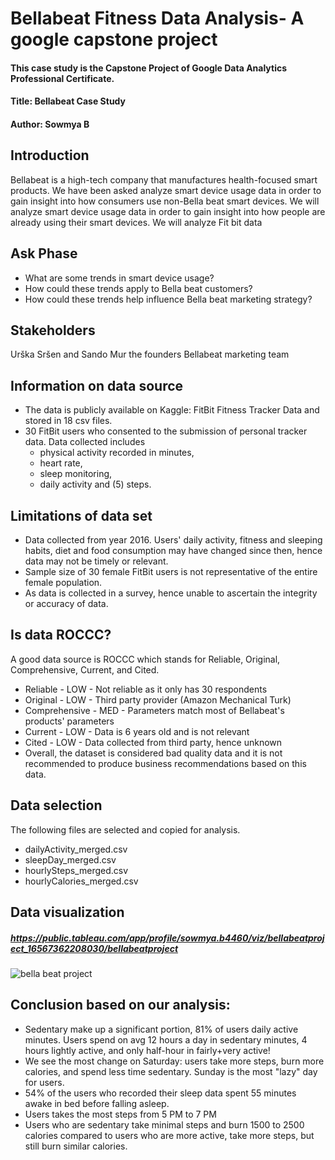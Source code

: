 


# Bellabeat Fitness Data Analysis- A google capstone project
#### This case study is the Capstone Project of Google Data Analytics Professional Certificate.

#### Title: Bellabeat Case Study

#### Author: Sowmya B

## Introduction
Bellabeat is a high-tech company that manufactures health-focused smart products. We have been asked analyze smart device usage data in order to gain insight into how consumers use non-Bella beat smart devices. We will analyze smart device usage data in order to gain insight into how people are already using their smart devices. We will analyze Fit bit data

## Ask Phase
- What are some trends in smart device usage?
- How could these trends apply to Bella beat customers?
- How could these trends help influence Bella beat marketing strategy?

## Stakeholders
Urška Sršen and Sando Mur the founders Bellabeat marketing team

## Information on data source

- The data is publicly available on Kaggle: FitBit Fitness Tracker Data and stored in 18 csv files.
- 30 FitBit users who consented to the submission of personal tracker data. Data collected includes 
  -  physical activity recorded in minutes, 
  -  heart rate, 
  -  sleep monitoring, 
  -  daily activity and (5) steps.
## Limitations of data set

- Data collected from year 2016. Users' daily activity, fitness and sleeping habits, diet and food consumption may have changed since then, hence data may not be timely or relevant.
- Sample size of 30 female FitBit users is not representative of the entire female population.
- As data is collected in a survey, hence unable to ascertain the integrity or accuracy of data.

## Is data ROCCC?

A good data source is ROCCC which stands for Reliable, Original, Comprehensive, Current, and Cited.

- Reliable - LOW - Not reliable as it only has 30 respondents
- Original - LOW - Third party provider (Amazon Mechanical Turk)
- Comprehensive - MED - Parameters match most of Bellabeat's products' parameters
- Current - LOW - Data is 6 years old and is not relevant
- Cited - LOW - Data collected from third party, hence unknown
- Overall, the dataset is considered bad quality data and it is not recommended to produce business recommendations based on this data.

## Data selection

The following files are selected and copied for analysis.

- dailyActivity_merged.csv
- sleepDay_merged.csv
- hourlySteps_merged.csv
- hourlyCalories_merged.csv
 
## Data visualization

##### https://public.tableau.com/app/profile/sowmya.b4460/viz/bellabeatproject_16567362208030/bellabeatproject

![bella beat project](https://user-images.githubusercontent.com/107466533/176990719-847a89f0-9e75-4d9f-91fc-3d6708f4a3d6.png)

## Conclusion based on our analysis:

- Sedentary make up a significant portion, 81% of users daily active minutes. Users spend on avg 12 hours a day in sedentary minutes, 4 hours lightly active, and only   half-hour in fairly+very active! 
- We see the most change on Saturday: users take more steps, burn more calories, and spend less time sedentary. Sunday is the most "lazy" day for users. 
- 54% of the users who recorded their sleep data spent 55 minutes awake in bed before falling asleep.
- Users takes the most steps from 5 PM to 7 PM
- Users who are sedentary take minimal steps and burn 1500 to 2500 calories compared to users who are more active, take more steps, but still burn similar calories.
